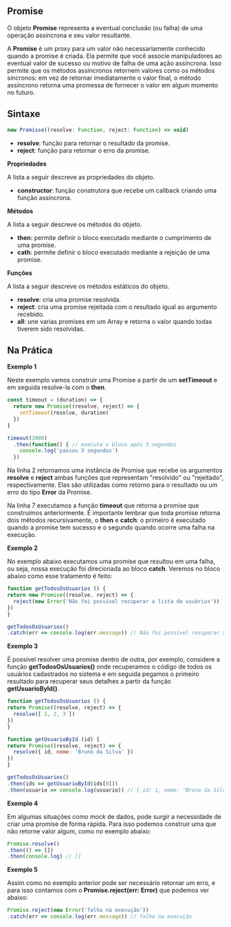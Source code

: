 ## Promise
O objeto **Promise** representa a eventual conclusão (ou falha) de uma operação assíncrona e seu valor resultante.

A **Promise** é um proxy para um valor não necessariamente conhecido quando a promise é criada. Ela permite que você associe manipuladores ao eventual valor de sucesso ou motivo de falha de uma ação assíncrona. Isso permite que os métodos assíncronos retornem valores como os métodos síncronos: em vez de retornar imediatamente o valor final, o método assíncrono retorna uma promessa de fornecer o valor em algum momento no futuro.

## Sintaxe
```javascript
new Promisse((resolve: Function, reject: Function) => void)
```
* **resolve**: função para retornar o resultado da promise.
* **reject**: função para retornar o erro da promise.

**Propriedades**

A lista a seguir descreve as propriedades do objeto.

* **constructor**: função construtora que recebe um callback criando uma função assíncrona.

**Métodos**

A lista a seguir descreve os métodos do objeto.

* **then**: permite definir o bloco executado mediante o cumprimento de uma promise.
* **cath**: permite definir o bloco executado mediante a rejeição de uma promise.

**Funções**

A lista a seguir descreve os métodos estáticos do objeto.

* **resolve**: cria uma promise resolvida.
* **reject**: cria uma promise rejeitada com o resultado igual ao argumento recebido.
* **all**: une varias promises em um Array e retorna o valor quando todas tiverem sido resolvidas.

## Na Prática
**Exemplo 1**

Neste exemplo vamos construir uma Promise a partir de um **setTimeout** e em seguida resolve-la com o **then**.

```javascript
const timeout = (duration) => {
  return new Promise((resolve, reject) => {
    setTimeout(resolve, duration)
  })
}

timeout(3000)
  .then(function() { // executa o bloco após 3 segundos
    console.log('passou 3 segundos')
  })
  ```
  Na linha 2 retornamos uma instância de Promise que recebe os argumentos **resolve** e **reject** ambas funções que representam "resolvido" ou "rejeitado", respectivamente. Elas são utilizadas como retorno para o resultado ou um erro do tipo **Error** da Promise.

  Na linha 7 executamos a função **timeout** que retorna a promise que construímos anteriormente. É importante lembrar que toda promise retorna dois métodos recursivamente, o **then** e **catch**: o primeiro é executado quando a promise tem sucesso e o segundo quando ocorre uma falha na execução.

  **Exemplo 2**

  No exemplo abaixo executamos uma promise que resultou em uma falha, ou seja, nossa execução foi direcionada ao bloco **catch**. Veremos no bloco abaixo como esse tratamento é feito:

  ```javascript
  function getTodosOsUsuarios () {
  return new Promise((resolve, reject) => {
    reject(new Error('Não foi possível recuperar a lista de usuários'))
  })
}

getTodosOsUsuarios()
  .catch(err => console.log(err.message)) // Não foi possível recuperar a lista de usuários
  ```

  **Exemplo 3**
  
  É possível resolver uma promise dentro de outra, por exemplo, considere a função **getTodosOsUsuarios()** onde recuperamos o código de todos os usuários cadastrados no sistema e em seguida pegamos o primeiro resultado para recuperar seus detalhes a partir da função **getUsuarioById()**.

  ```javascript
  function getTodosOsUsuarios () {
  return Promise((resolve, reject) => {
    resolve([ 1, 2, 3 ])
  })
}

function getUsuarioById (id) {
  return Promise((resolve, reject) => {
    resolve({ id, nome: 'Bruno da Silva' })
  })
}

getTodosOsUsuarios()
  .then(ids => getUsuarioById(ids[0]))
  .then(usuario => console.log(usuario)) // { id: 1, nome: 'Bruno da Silva' }
  ```

  **Exemplo 4**

  Em algumas situações como _mock_ de dados, pode surgir a necessidade de criar uma promise de forma rápida. Para isso podemos construir uma que não retorne valor algum, como no exemplo abaixo:

  ```javascript
  Promise.resolve()
  .then(() => [])
  .then(console.log) // []
  ```

  **Exemplo 5**

  Assim como no exemplo anterior pode ser necessário retornar um erro, e para isso contamos com o **Promise.reject(err: Error)** que podemos ver abaixo:

  ```javascript
  Promise.reject(new Error('falha na execução'))
  .catch(err => console.log(err.message)) // falha na execução
  ```